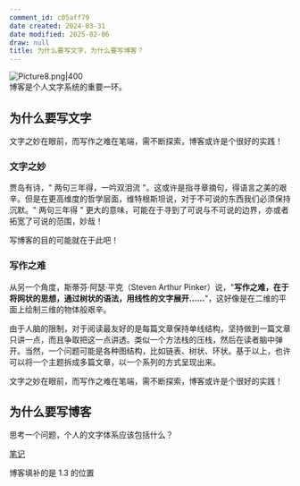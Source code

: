 ```yaml
---
comment_id: c05aff79
date created: 2024-03-31
date modified: 2025-02-06
draw: null
title: 为什么要写文字，为什么要写博客？
---
```

![Picture8.png|400](https://imagehosting4picgo.oss-cn-beijing.aliyuncs.com/imagehosting/Picture8.png?x-oss-process=image/resize,l_300)  
博客是个人文字系统的重要一环。

<!-- more -->

## 为什么要写文字

文字之妙在眼前，而写作之难在笔端，需不断探索，博客或许是个很好的实践！

### 文字之妙

贾岛有诗，" 两句三年得，一吟双泪流 "。这或许是指寻章摘句，得语言之美的艰辛。但是在更高维度的哲学层面，维特根斯坦说，对于不可说的东西我们必须保持沉默。" 两句三年得 " 更大的意味，可能在于寻到了可说与不可说的边界，亦或者拓宽了可说的范围，妙哉！

写博客的目的可能就在于此吧！

### 写作之难

从另一个角度，斯蒂芬·阿瑟·平克（Steven Arthur Pinker）说，"**写作之难，在于将网状的思想，通过树状的语法，用线性的文字展开……**"，这好像是在二维的平面上绘制三维的物体般艰辛。

由于人脑的限制，对于阅读最友好的是每篇文章保持单线结构，坚持做到一篇文章只讲一点，而且争取把这一点讲透。类似一个方法栈的压栈，然后在读者脑中弹开。当然，一个问题可能是各种图结构，比如链表、树状、环状。基于以上，也许可以将一个主题拆成多篇文章，以一个系列的方式呈现出来。

文字之妙在眼前，而写作之难在笔端，需不断探索，博客或许是个很好的实践！

## 为什么要写博客

思考一个问题，个人的文字体系应该包括什么？

[笔记](笔记.md)

博客填补的是 1.3 的位置
